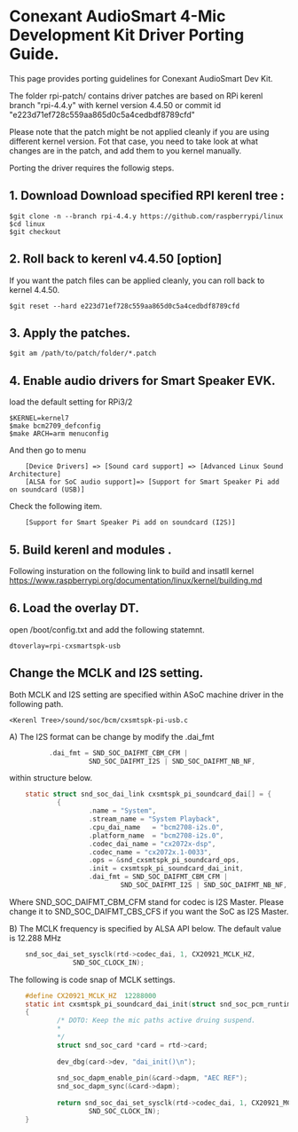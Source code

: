 # Conexant AudioSmart 4-Mic Development Kit Driver Porting Guide.

This page provides porting guidelines for Conexant AudioSmart Dev Kit.  

The folder rpi-patch/ contains driver patches are based on RPi kerenl branch "rpi-4.4.y" with kernel version 4.4.50 or commit id "e223d71ef728c559aa865d0c5a4cedbdf8789cfd"

Please note that the patch might be not applied cleanly if you are using different kernel version. Fot that case, you need to take look at what changes are in the patch, and add them to you kernel manually.

Porting the driver requires the followig steps. 

## 1. Download Download specified RPI kerenl tree :

```
$git clone -n --branch rpi-4.4.y https://github.com/raspberrypi/linux
$cd linux
$git checkout
```

## 2. Roll back to kerenl v4.4.50 [option]

If you want the patch files can be applied cleanly, you can roll back to kernel 4.4.50.
```
$git reset --hard e223d71ef728c559aa865d0c5a4cedbdf8789cfd
```	
## 3. Apply the patches.

```
$git am /path/to/patch/folder/*.patch
```

## 4. Enable audio drivers for Smart Speaker EVK.

load the default setting for RPi3/2
  
```
$KERNEL=kernel7
$make bcm2709_defconfig
$make ARCH=arm menuconfig
```
And then go to menu
```
	[Device Drivers] => [Sound card support] => [Advanced Linux Sound Architecture]
	[ALSA for SoC audio support]=> [Support for Smart Speaker Pi add on soundcard (USB)]
```
Check the following item.
```
	[Support for Smart Speaker Pi add on soundcard (I2S)]
```
## 5. Build kerenl and modules .

Following insturation on the following link to build and insatll kernel
https://www.raspberrypi.org/documentation/linux/kernel/building.md

## 6. Load the overlay DT.

open /boot/config.txt and add the following statemnt.

```
dtoverlay=rpi-cxsmartspk-usb
```


## Change the MCLK and I2S setting.
Both MCLK and I2S setting are specified within ASoC machine driver in the
following path.

```
<Kerenl Tree>/sound/soc/bcm/cxsmtspk-pi-usb.c
```

A) The I2S format can be change by modify the .dai_fmt

```c
          .dai_fmt = SND_SOC_DAIFMT_CBM_CFM |                             
                    SND_SOC_DAIFMT_I2S | SND_SOC_DAIFMT_NB_NF, 
```	
within structure below.

```c
	static struct snd_soc_dai_link cxsmtspk_pi_soundcard_dai[] = {                  
			{                                                                       
					.name = "System",                                               
					.stream_name = "System Playback",                               
					.cpu_dai_name   = "bcm2708-i2s.0",                              
					.platform_name  = "bcm2708-i2s.0",                              
					.codec_dai_name = "cx2072x-dsp",                                
					.codec_name = "cx2072x.1-0033",                                 
					.ops = &snd_cxsmtspk_pi_soundcard_ops,                          
					.init = cxsmtspk_pi_soundcard_dai_init,                         
					.dai_fmt = SND_SOC_DAIFMT_CBM_CFM |                             
							SND_SOC_DAIFMT_I2S | SND_SOC_DAIFMT_NB_NF, 
```
	
Where SND_SOC_DAIFMT_CBM_CFM stand for codec is I2S Master. 
Please change it to SND_SOC_DAIFMT_CBS_CFS if you want the SoC as I2S
Master.
	
							
B) The MCLK frequency is specified by ALSA API below. The default value is
    12.288 MHz 

```c
	snd_soc_dai_set_sysclk(rtd->codec_dai, 1, CX20921_MCLK_HZ,       
                SND_SOC_CLOCK_IN);                                              
```				
The following is code snap of MCLK settings.

```c
	#define CX20921_MCLK_HZ  12288000   
	static int cxsmtspk_pi_soundcard_dai_init(struct snd_soc_pcm_runtime *rtd)      
	{                                                                               
			/* DOTO: Keep the mic paths active druing suspend.                      
			*                                                                      
			*/                                                                     
			struct snd_soc_card *card = rtd->card;                                  
                                                                                
			dev_dbg(card->dev, "dai_init()\n");                                     
                                                                                
			snd_soc_dapm_enable_pin(&card->dapm, "AEC REF");                        
			snd_soc_dapm_sync(&card->dapm);                                         
                                                                                
			return snd_soc_dai_set_sysclk(rtd->codec_dai, 1, CX20921_MCLK_HZ,       
					SND_SOC_CLOCK_IN);                                              
	}                                                                               

```

